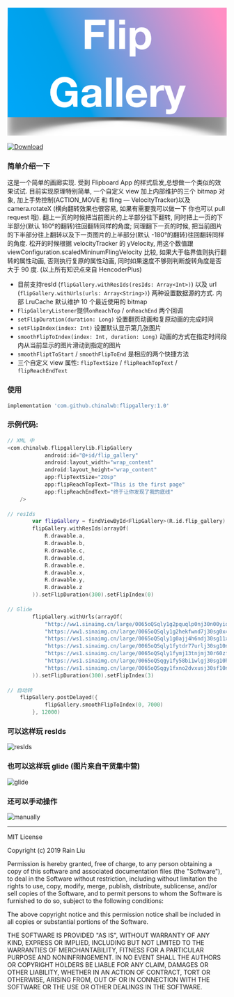 
![FlipGallery](./resources/adv.png)

[ ![Download](https://api.bintray.com/packages/chinalwb/flipgallery/flipgallery/images/download.svg) ](https://bintray.com/chinalwb/flipgallery/flipgallery/_latestVersion)



### 简单介绍一下

这是一个简单的画廊实现. 受到 Flipboard App 的样式启发,总想做一个类似的效果试试. 目前实现原理特别简单, 一个自定义 view 加上内部维护的三个 bitmap 对象, 加上手势控制(ACTION_MOVE 和 fling — VelocityTracker)以及 camera.rotateX (横向翻转效果也很容易, 如果有需要我可以做一下 你也可以 pull request 哦). 翻上一页的时候把当前图片的上半部分往下翻转, 同时把上一页的下半部分(默认 180°的翻转)往回翻转同样的角度; 同理翻下一页的时候, 把当前图片的下半部分往上翻转以及下一页图片的上半部分(默认 -180°的翻转)往回翻转同样的角度. 松开的时候根据 velocityTracker 的 yVelocity, 用这个数值跟 viewConfiguration.scaledMininumFlingVelocity 比较, 如果大于临界值则执行翻转的属性动画, 否则执行复原的属性动画, 同时如果速度不够则判断旋转角度是否大于 90 度. (以上所有知识点来自 HencoderPlus)

- 目前支持resId (`flipGallery.withResIds(resIds: Array<Int>)`) 以及 url (`flipGallery.withUrls(urls: Array<String>)`) 两种设置数据源的方式. 内部 LruCache 默认维护 10 个最近使用的 bitmap
- `FlipGalleryListener`提供`onReachTop` / `onReachEnd` 两个回调
- `setFlipDuration(duration: Long)` 设置翻页动画和复原动画的完成时间
- `setFlipIndex(index: Int)` 设置默认显示第几张图片
- `smoothFlipToIndex(index: Int, duration: Long)` 动画的方式在指定时间段内从当前显示的图片滑动到指定的图片
- `smoothFliptToStart` / `smoothFlipToEnd` 是相应的两个快捷方法
- 三个自定义 view 属性: `flipTextSize` / `flipReachTopText` / `flipReachEndText`



### 使用

```groovy
implementation 'com.github.chinalwb:flipgallery:1.0' 
```



### 示例代码:

```Kotlin
// XML 中
<com.chinalwb.flipgallerylib.FlipGallery
            android:id="@+id/flip_gallery"
            android:layout_width="wrap_content"
            android:layout_height="wrap_content"
            app:flipTextSize="20sp"
            app:flipReachTopText="This is the first page"
            app:flipReachEndText="终于让你发现了我的底线"
    />

// resIds
        var flipGallery = findViewById<FlipGallery>(R.id.flip_gallery)
        flipGallery.withResIds(arrayOf(
            R.drawable.a,
            R.drawable.b,
            R.drawable.c,
            R.drawable.d,
            R.drawable.e,
            R.drawable.x,
            R.drawable.y,
            R.drawable.z
        )).setFlipDuration(300).setFlipIndex(0)

// Glide
        flipGallery.withUrls(arrayOf(
            "http://ww1.sinaimg.cn/large/0065oQSqly1g2pquqlp0nj30n00yiq8u.jpg",
            "https://ww1.sinaimg.cn/large/0065oQSqly1g2hekfwnd7j30sg0x4djy.jpg",
            "https://ws1.sinaimg.cn/large/0065oQSqly1g0ajj4h6ndj30sg11xdmj.jpg",
            "https://ws1.sinaimg.cn/large/0065oQSqly1fytdr77urlj30sg10najf.jpg",
            "https://ws1.sinaimg.cn/large/0065oQSqly1fymj13tnjmj30r60zf79k.jpg",
            "https://ws1.sinaimg.cn/large/0065oQSqgy1fy58bi1wlgj30sg10hguu.jpg",
            "https://ws1.sinaimg.cn/large/0065oQSqgy1fxno2dvxusj30sf10nqcm.jpg"
        )).setFlipDuration(300).setFlipIndex(3)

// 自动转
	flipGallery.postDelayed({
            flipGallery.smoothFlipToIndex(0, 7000)
        }, 12000)
```





### 可以这样玩 resIds

![resIds](./resources/resIds.gif)



### 也可以这样玩 glide (图片来自干货集中营)

![glide](./resources/glide.gif)



### 还可以手动操作

![manually](./resources/manually.gif)

--------

MIT License

Copyright (c) 2019 Rain Liu

Permission is hereby granted, free of charge, to any person obtaining a copy
of this software and associated documentation files (the "Software"), to deal
in the Software without restriction, including without limitation the rights
to use, copy, modify, merge, publish, distribute, sublicense, and/or sell
copies of the Software, and to permit persons to whom the Software is
furnished to do so, subject to the following conditions:

The above copyright notice and this permission notice shall be included in all
copies or substantial portions of the Software.

THE SOFTWARE IS PROVIDED "AS IS", WITHOUT WARRANTY OF ANY KIND, EXPRESS OR
IMPLIED, INCLUDING BUT NOT LIMITED TO THE WARRANTIES OF MERCHANTABILITY,
FITNESS FOR A PARTICULAR PURPOSE AND NONINFRINGEMENT. IN NO EVENT SHALL THE
AUTHORS OR COPYRIGHT HOLDERS BE LIABLE FOR ANY CLAIM, DAMAGES OR OTHER
LIABILITY, WHETHER IN AN ACTION OF CONTRACT, TORT OR OTHERWISE, ARISING FROM,
OUT OF OR IN CONNECTION WITH THE SOFTWARE OR THE USE OR OTHER DEALINGS IN THE
SOFTWARE.
